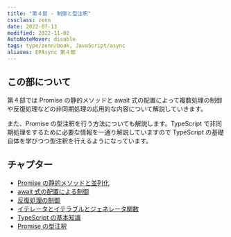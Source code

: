 ```yaml
---
title: "第４部 - 制御と型注釈"
cssclass: zenn
date: 2022-07-13
modified: 2022-11-02
AutoNoteMover: disable
tags: type/zenn/book, JavaScript/async
aliases: EPAsync 第４部
---
```


## この部について

第４部では Promise の静的メソッドと await 式の配置によって複数処理の制御や反復処理などの非同期処理の応用的な内容について解説していきます。

また、Promise の型注釈を行う方法についても解説します。TypeScript で非同期処理をするために必要な情報を一通り解説していますので TypeScript の基礎自体を学びつつ型注釈を行えるようになっています。

## チャプター

- [Promise の静的メソッドと並列化](17-epasync-static-method)
- [await 式の配置による制御](18-epasync-await-position)
- [反復処理の制御](19-epasync-async-loop)
- [イテレータとイテラブルとジェネレータ関数](k-epasync-iterator-generator)
- [TypeScript の基本知識](j-epasync-ts-basic)
- [Promise の型注釈](j-epasync-ts-promise-type-annotation)
